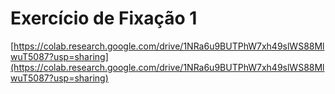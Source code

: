 # Exercício de Fixação 1

[https://colab.research.google.com/drive/1NRa6u9BUTPhW7xh49slWS88MlwuT5087?usp=sharing](https://colab.research.google.com/drive/1NRa6u9BUTPhW7xh49slWS88MlwuT5087?usp=sharing)
